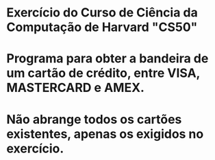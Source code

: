 #  Exercício do Curso de Ciência da Computação de Harvard "CS50"
#  Programa para obter a bandeira de um cartão de crédito, entre VISA, MASTERCARD e AMEX.
#
#  Não abrange todos os cartões existentes, apenas os exigidos no exercício.
